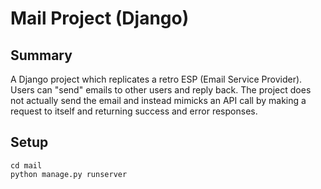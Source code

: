 # Mail Project (Django)

## Summary
A Django project which replicates a retro ESP (Email Service Provider). Users can "send" emails to other users and reply back. The project does not actually send the email and instead mimicks an API call by making a request to itself and returning success and error responses. 

## Setup 
```dotnetcli
cd mail
python manage.py runserver
```
